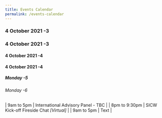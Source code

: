 ```yaml
---
title: Events Calendar
permalink: /events-calendar
---
```

### **4 October 2021 -3**

### 4 October 2021 -3

#### **4 October 2021 -4**

#### 4 October 2021 -4

##### Monday -5

###### Monday -6


| 9am to 5pm     | International Advisory Panel - TBC     |
| 8pm to 9:30pm     | SICW Kick-off Fireside Chat *[Virtual]*     |
| 9am to 5pm     | Text     |

